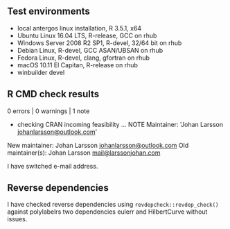 ## Test environments
* local antergos linux installation, R 3.5.1, x64
* Ubuntu Linux 16.04 LTS, R-release, GCC on rhub
* Windows Server 2008 R2 SP1, R-devel, 32/64 bit on rhub
* Debian Linux, R-devel, GCC ASAN/UBSAN on rhub
* Fedora Linux, R-devel, clang, gfortran on rhub
* macOS 10.11 El Capitan, R-release on rhub
* winbuilder devel

## R CMD check results

0 errors | 0 warnings | 1 note

* checking CRAN incoming feasibility ... NOTE
Maintainer: 'Johan Larsson <johanlarsson@outlook.com>'

New maintainer:
  Johan Larsson <johanlarsson@outlook.com>
Old maintainer(s):
  Johan Larsson <mail@larssonjohan.com>
  
I have switched e-mail address.

## Reverse dependencies

I have checked reverse dependencies using `revdepcheck::revdep_check()`
against polylabelrs two dependencies eulerr and HilbertCurve without
issues.
